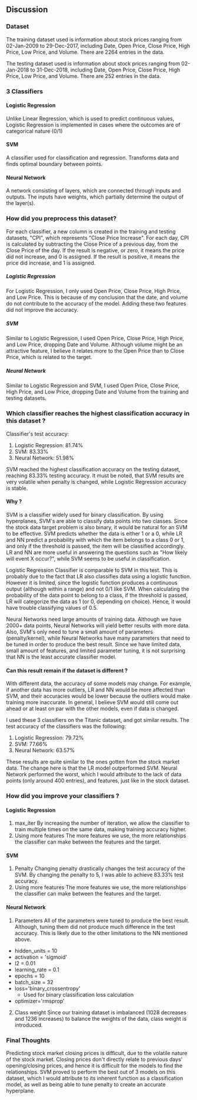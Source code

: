 ## Discussion

### Dataset

The training dataset used is information about stock prices ranging from 02-Jan-2009 to 29-Dec-2017, including Date, Open Price, Close Price, High Price, Low Price, and Volume. There are 2264 entries in the data.

The testing dataset used is information about stock prices ranging from 02-Jan-2018 to 31-Dec-2018,  including Date, Open Price, Close Price, High Price, Low Price, and Volume. There are 252 entries in the data.

### 3 Classifiers

#### Logistic Regression

Unlike Linear Regression, which is used to predict continuous values, Logistic Regression is implemented in cases where the outcomes are of categorical nature (0/1)

#### SVM

A classifier used for classification and regression. Transforms data and finds optimal boundary between points.


#### Neural Network

A network consisting of layers, which are connected through inputs and outputs. The inputs have weights, which partially determine the output of the layer(s).


### How did you preprocess this dataset?

For each classifier, a new column is created in the training and testing datasets, "CPI", which represents "Close Price Increase". For each day, CPI is calculated by subtracting the Close Price of a previous day, from the Close Price of the day. If the result is negative, or zero, it means the price did not increase, and 0 is assigned. If the result is positive, it means the price did increase, and 1 is assigned.

##### Logistic Regression

For Logistic Regression, I only used Open Price, Close Price, High Price, and Low Price. This is because of my conclusion that the date, and volume do not contribute to the accuracy of the model. Adding these two features did not improve the accuracy.

##### SVM

Similar to Logistic Regression, I used Open Price, Close Price, High Price, and Low Price, dropping Date and Volume. Although volume might be an attractive feature, I believe it relates more to the Open Price than to Close Price, which is related to the target.

##### Neural Network

Similar to Logistic Regression and SVM, I used Open Price, Close Price, High Price, and Low Price, dropping Date and Volume from the training and testing datasets.

### Which classifier reaches the highest classification accuracy in this dataset ?

Classifier's test accuracy:
1. Logistic Regression: 81.74%
2. SVM: 83.33%
3. Neural Network: 51.98%

SVM reached the highest classification accuracy on the testing dataset, reaching 83.33% testing accuracy. It must be noted, that SVM results are very volatile when penalty is changed, while Logistic Regression accuracy is stable.

#### Why ?
SVM is a classifier widely used for binary classification. By using hyperplanes, SVM's are able to classify data points into two classes. Since the stock data target problem is also binary, it would be natural for an SVM to be effective. SVM predicts whether the data is either 1 or a 0, while LR and NN predict a probability with which the item belongs to a class 0 or 1, and only if the threshold is passed, the item will be classified accordingly. LR and NN are more useful in answering the questions such as "How likely will event X occur?", while SVM seems to be useful in classification.

Logistic Regression Classifier is comparable to SVM in this test. This is probably due to the fact that LR also classifies data using a logistic function. However it is limited, since the logistic function produces a continuous output (although within a range) and not 0/1 like SVM. When calculating the probability of the data point to belong to a class, if the threshold is passed, LR will categorize the data as 1 (or 0, depending on choice). Hence, it would have trouble classifying values of 0.5.

Neural Networks need large amounts of training data. Although we have 2000+ data points, Neural Networks will yield better results with more data. Also, SVM's only need to tune a small amount of parameters (penalty/kernel), while Neural Networks have many parameters that need to be tuned in order to produce the best result. Since we have limited data, small amount of features, and limited parameter tuning, it is not surprising that NN is the least accurate classifier model.

#### Can this result remain if the dataset is different ?
With different data, the accuracy of some models may change. For example, if another data has more outliers, LR and NN would be more affected than SVM, and their accuracies would be lower because the outliers would make training more inaccurate.
In general, I believe SVM would still come out ahead or at least on par with the other models, even if data is changed.

I used these 3 classifiers on the Titanic dataset, and got similar results. The test accuracy of the classifiers was the following:
1. Logistic Regression: 79.72%
2. SVM: 77.66%
3. Neural Network: 63.57%

These results are quite similar to the ones gotten from the stock market data. The change here is that the LR model outperformed SVM. Neural Network performed the worst, which I would attribute to the lack of data points (only around 400 entries), and features, just like in the stock dataset. 

### How did you improve your classifiers ?

#### Logistic Regression
1. max_iter
    By increasing the number of iteration, we allow the classifier to train multiple times on the same data, making training accuracy higher.
2. Using more features
    The more features we use, the more relationships the classifier can make between the features and the target.

#### SVM
1. Penalty
    Changing penalty drastically changes the test accuracy of the SVM. By changing the penalty to 5, I was able to achieve 83.33% test accuracy.
2. Using more features
    The more features we use, the more relationships the classifier can make between the features and the target.
    
#### Neural Network
1. Parameters
    All of the parameters were tuned to produce the best result. Although, tuning them did not produce much difference in the test accuracy. This is likely due to the other limitations to the NN mentioned above.
* hidden_units = 10
* activation = 'sigmoid'
* l2 = 0.01
* learning_rate = 0.1
* epochs = 10
* batch_size = 32
* loss='binary_crossentropy' 
    * Used for binary classification loss calculation
* optimizer='rmsprop'
2. Class weight
    Since our training dataset is imbalanced (1028 decreases and 1236 increases) to balance the weights of the data, class weight is introduced.
    

### Final Thoughts
Predicting stock market closing prices is difficult, due to the volatile nature of the stock market. Closing prices don't directly relate to previous days' opening/closing prices, and hence it is difficult for the models to find the relationships. SVM proved to perform the best out of 3 models on this dataset, which I would attribute to its inherent function as a classification model, as well as being able to tune penalty to create an accurate hyperplane. 
